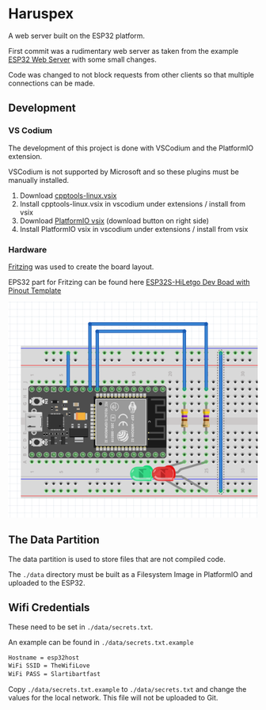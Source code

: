# Haruspex

A web server built on the ESP32 platform.

First commit was a rudimentary web server as taken from the example [ESP32 Web Server](https://randomnerdtutorials.com/esp32-web-server-arduino-ide/)
with some small changes.

Code was changed to not block requests from other clients so that multiple connections can be made.


## Development
### VS Codium
The development of this project is done with VSCodium and the PlatformIO extension.

VSCodium is not supported by Microsoft and so these plugins must be manually installed.
1. Download [cpptools-linux.vsix](https://github.com/microsoft/vscode-cpptools/releases/download/1.3.1/cpptools-linux.vsix)
2. Install cpptools-linux.vsix in vscodium under extensions / install from vsix
3. Download [PlatformIO vsix](https://marketplace.visualstudio.com/items?itemName=platformio.platformio-ide) (download button on right side)
4. Install PlatformIO vsix in vscodium under extensions / install from vsix

### Hardware
[Fritzing](https://fritzing.org/) was used to create the board layout.

EPS32 part for Fritzing can be found here [ESP32S-HiLetgo Dev Boad with Pinout Template](https://forum.fritzing.org/t/esp32s-hiletgo-dev-boad-with-pinout-template/5357?u=steelgoose)

![breadboard](./frontend/breadboard.png)

## The Data Partition
The data partition is used to store files that are not compiled code.

The ``./data`` directory must be built as a Filesystem Image in PlatformIO and uploaded to the ESP32.

## Wifi Credentials
These need to be set in ``./data/secrets.txt``.

An example can be found in ``./data/secrets.txt.example``
```txt
Hostname = esp32host
WiFi SSID = TheWifiLove
WiFi PASS = Slartibartfast
```

Copy ``./data/secrets.txt.example`` to ``./data/secrets.txt`` and change the values for the local network. This file will not be uploaded to Git.
